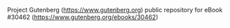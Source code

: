 Project Gutenberg (https://www.gutenberg.org) public repository for eBook #30462 (https://www.gutenberg.org/ebooks/30462)
